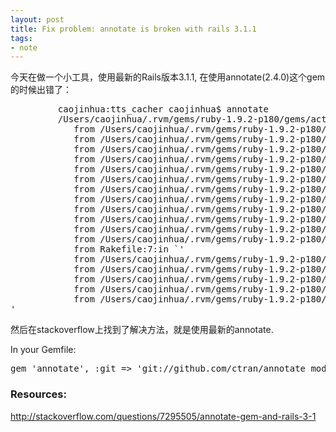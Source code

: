 ```yaml
---
layout: post
title: Fix problem: annotate is broken with rails 3.1.1
tags:
- note
---
```


今天在做一个小工具，使用最新的Rails版本3.1.1, 在使用annotate(2.4.0)这个gem的时候出错了：
<pre>
         caojinhua:tts_cacher caojinhua$ annotate
         /Users/caojinhua/.rvm/gems/ruby-1.9.2-p180/gems/activerecord-3.1.1/lib/active_record/railties/databases.rake:3:in `<top (required)>': undefined method `namespace' for main:Object (NoMethodError)
         	from /Users/caojinhua/.rvm/gems/ruby-1.9.2-p180/gems/activerecord-3.1.1/lib/active_record/railtie.rb:26:in `load'
         	from /Users/caojinhua/.rvm/gems/ruby-1.9.2-p180/gems/activerecord-3.1.1/lib/active_record/railtie.rb:26:in `block in <class:Railtie>'
         	from /Users/caojinhua/.rvm/gems/ruby-1.9.2-p180/gems/railties-3.1.1/lib/rails/railtie.rb:183:in `call'
         	from /Users/caojinhua/.rvm/gems/ruby-1.9.2-p180/gems/railties-3.1.1/lib/rails/railtie.rb:183:in `block in load_tasks'
         	from /Users/caojinhua/.rvm/gems/ruby-1.9.2-p180/gems/railties-3.1.1/lib/rails/railtie.rb:183:in `each'
         	from /Users/caojinhua/.rvm/gems/ruby-1.9.2-p180/gems/railties-3.1.1/lib/rails/railtie.rb:183:in `load_tasks'
         	from /Users/caojinhua/.rvm/gems/ruby-1.9.2-p180/gems/railties-3.1.1/lib/rails/engine.rb:396:in `block in load_tasks'
         	from /Users/caojinhua/.rvm/gems/ruby-1.9.2-p180/gems/railties-3.1.1/lib/rails/application/railties.rb:8:in `each'
         	from /Users/caojinhua/.rvm/gems/ruby-1.9.2-p180/gems/railties-3.1.1/lib/rails/application/railties.rb:8:in `all'
         	from /Users/caojinhua/.rvm/gems/ruby-1.9.2-p180/gems/railties-3.1.1/lib/rails/engine.rb:396:in `load_tasks'
         	from /Users/caojinhua/.rvm/gems/ruby-1.9.2-p180/gems/railties-3.1.1/lib/rails/application.rb:103:in `load_tasks'
         	from /Users/caojinhua/.rvm/gems/ruby-1.9.2-p180/gems/railties-3.1.1/lib/rails/railtie/configurable.rb:30:in `method_missing'
         	from Rakefile:7:in `<top (required)>'
         	from /Users/caojinhua/.rvm/gems/ruby-1.9.2-p180/gems/annotate-2.4.0/lib/annotate.rb:17:in `load'
         	from /Users/caojinhua/.rvm/gems/ruby-1.9.2-p180/gems/annotate-2.4.0/lib/annotate.rb:17:in `load_tasks'
         	from /Users/caojinhua/.rvm/gems/ruby-1.9.2-p180/gems/annotate-2.4.0/bin/annotate:66:in `<top (required)>'
         	from /Users/caojinhua/.rvm/gems/ruby-1.9.2-p180/bin/annotate:19:in `load'
         	from /Users/caojinhua/.rvm/gems/ruby-1.9.2-p180/bin/annotate:19:in `<main>'
</pre>


然后在stackoverflow上找到了解决方法，就是使用最新的annotate.

In your Gemfile:
<pre>
gem 'annotate', :git => 'git://github.com/ctran/annotate_models.git'
</pre>

### Resources:

http://stackoverflow.com/questions/7295505/annotate-gem-and-rails-3-1